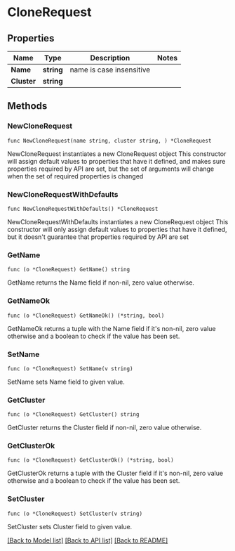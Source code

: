 # CloneRequest

## Properties

Name | Type | Description | Notes
------------ | ------------- | ------------- | -------------
**Name** | **string** | name is case insensitive | 
**Cluster** | **string** |  | 

## Methods

### NewCloneRequest

`func NewCloneRequest(name string, cluster string, ) *CloneRequest`

NewCloneRequest instantiates a new CloneRequest object
This constructor will assign default values to properties that have it defined,
and makes sure properties required by API are set, but the set of arguments
will change when the set of required properties is changed

### NewCloneRequestWithDefaults

`func NewCloneRequestWithDefaults() *CloneRequest`

NewCloneRequestWithDefaults instantiates a new CloneRequest object
This constructor will only assign default values to properties that have it defined,
but it doesn't guarantee that properties required by API are set

### GetName

`func (o *CloneRequest) GetName() string`

GetName returns the Name field if non-nil, zero value otherwise.

### GetNameOk

`func (o *CloneRequest) GetNameOk() (*string, bool)`

GetNameOk returns a tuple with the Name field if it's non-nil, zero value otherwise
and a boolean to check if the value has been set.

### SetName

`func (o *CloneRequest) SetName(v string)`

SetName sets Name field to given value.


### GetCluster

`func (o *CloneRequest) GetCluster() string`

GetCluster returns the Cluster field if non-nil, zero value otherwise.

### GetClusterOk

`func (o *CloneRequest) GetClusterOk() (*string, bool)`

GetClusterOk returns a tuple with the Cluster field if it's non-nil, zero value otherwise
and a boolean to check if the value has been set.

### SetCluster

`func (o *CloneRequest) SetCluster(v string)`

SetCluster sets Cluster field to given value.



[[Back to Model list]](../README.md#documentation-for-models) [[Back to API list]](../README.md#documentation-for-api-endpoints) [[Back to README]](../README.md)


